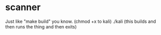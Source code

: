 # scanner

Just like "make build" you know.
(chmod +x to kali)
./kali  <command>
(this builds and then runs the thing and then exits)
